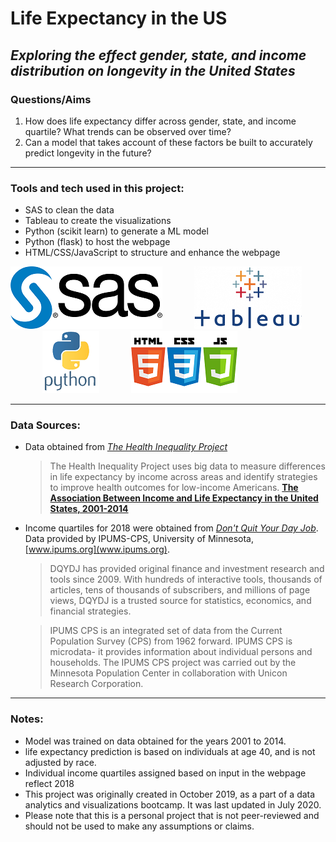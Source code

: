 # Life Expectancy in the US
## *Exploring the effect gender, state, and income distribution on longevity in the United States*

### Questions/Aims

1. How does life expectancy differ across gender, state, and income quartile? What trends can be observed over time?
2. Can a model that takes account of these factors be built to accurately predict longevity in the future?

---

### Tools and tech used in this project:

- SAS to clean the data
- Tableau to create the visualizations
- Python (scikit learn) to generate a ML model
- Python (flask) to host the webpage
- HTML/CSS/JavaScript to structure and enhance the webpage

![SAS](/images/sas.png)&nbsp;&nbsp;&nbsp;&nbsp;&nbsp;&nbsp;&nbsp;&nbsp;&nbsp;&nbsp;&nbsp;&nbsp; ![Tableau](/images/tableau.png)&nbsp;&nbsp;&nbsp;&nbsp;&nbsp;&nbsp;&nbsp;&nbsp;&nbsp;&nbsp;&nbsp;&nbsp; ![Python](/images/python.png)&nbsp;&nbsp;&nbsp;&nbsp;&nbsp;&nbsp;&nbsp;&nbsp;&nbsp;&nbsp;&nbsp;&nbsp; ![HTML, CSS, JS](/images/html_css_js.png)

---

### Data Sources:

- Data obtained from *[The Health Inequality Project](https://healthinequality.org/data/)*
	> The Health Inequality Project uses big data to measure differences in life expectancy by income across areas and identify strategies to improve health outcomes for low-income Americans. **[The Association Between Income and Life Expectancy in the United States, 2001-2014](https://jamanetwork.com/journals/jama/fullarticle/2513561?guestAccessKey=4023ce75-d0fb-44de-bb6c-8a10a30a6173)**

- Income quartiles for 2018 were obtained from *[Don't Quit Your Day Job](https://dqydj.com/2018-income-percentile-by-state-calculator/)*. Data provided by IPUMS-CPS, University of Minnesota, [www.ipums.org](www.ipums.org).
	> DQYDJ has provided original finance and investment research and tools since 2009. With hundreds of interactive tools, thousands of articles, tens of thousands of subscribers, and millions of page views, DQYDJ is a trusted source for statistics, economics, and financial strategies.

	> IPUMS CPS is an integrated set of data from the Current Population Survey (CPS) from 1962 forward. IPUMS CPS is microdata- it provides information about individual persons and households. The IPUMS CPS project was carried out by the Minnesota Population Center in collaboration with Unicon Research Corporation.

---

### Notes:

- Model was trained on data obtained for the years 2001 to 2014.
- life expectancy prediction is based on individuals at age 40, and is not adjusted by race.
- Individual income quartiles assigned based on input in the webpage reflect 2018
- This project was originally created in October 2019, as a part of a data analytics and visualizations bootcamp. It was last updated in July 2020.
- Please note that this is a personal project that is not peer-reviewed and should not be used to make any assumptions or claims.